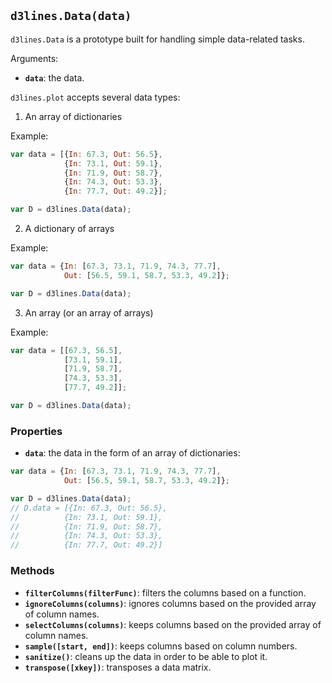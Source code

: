 ## <a name="Data"></a>`d3lines.Data(data)`

`d3lines.Data` is a prototype built for handling simple data-related tasks.

Arguments:

- **`data`**: the data.

`d3lines.plot` accepts several data types:

1. An array of dictionaries

Example:

```javascript
var data = [{In: 67.3, Out: 56.5},
            {In: 73.1, Out: 59.1},
            {In: 71.9, Out: 58.7},
            {In: 74.3, Out: 53.3},
            {In: 77.7, Out: 49.2}];

var D = d3lines.Data(data);
```

2. A dictionary of arrays

Example:

```js
var data = {In: [67.3, 73.1, 71.9, 74.3, 77.7],
            Out: [56.5, 59.1, 58.7, 53.3, 49.2]};

var D = d3lines.Data(data);
```

3. An array (or an array of arrays)

Example:

```js
var data = [[67.3, 56.5],
            [73.1, 59.1],
            [71.9, 58.7],
            [74.3, 53.3],
            [77.7, 49.2]];

var D = d3lines.Data(data);
```

### Properties

- **`data`**: the data in the form of an array of dictionaries:

```js
var data = {In: [67.3, 73.1, 71.9, 74.3, 77.7],
            Out: [56.5, 59.1, 58.7, 53.3, 49.2]};

var D = d3lines.Data(data);
// D.data = [{In: 67.3, Out: 56.5},
//          {In: 73.1, Out: 59.1},
//          {In: 71.9, Out: 58.7},
//          {In: 74.3, Out: 53.3},
//          {In: 77.7, Out: 49.2}]
```

### Methods

- **`filterColumns(filterFunc)`**: filters the columns based on a function.
- **`ignoreColumns(columns)`**: ignores columns based on the provided array of column names.
- **`selectColumns(columns)`**: keeps columns based on the provided array of column names.
- **`sample([start, end])`**: keeps columns based on column numbers.
- **`sanitize()`**: cleans up the data in order to be able to plot it.
- **`transpose([xkey])`**: transposes a data matrix.
